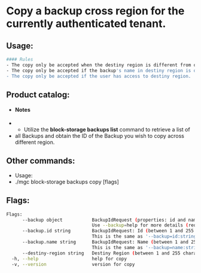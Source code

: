 # Copy a backup cross region for the currently authenticated tenant.

## Usage:
```bash
#### Rules
- The copy only be accepted when the destiny region is different from origin region.
- The copy only be accepted if the backup's name in destiny region is different from input name.
- The copy only be accepted if the user has access to destiny region.
```

## Product catalog:
- #### Notes
- - Utilize the **block-storage backups list** command to retrieve a list of
- all Backups and obtain the ID of the Backup you wish to copy across different region.

## Other commands:
- Usage:
- ./mgc block-storage backups copy [flags]

## Flags:
```bash
Flags:
      --backup object           BackupIdRequest (properties: id and name)
                                Use --backup=help for more details (required)
      --backup.id string        BackupIdRequest: Id (between 1 and 255 characters)
                                This is the same as '--backup=id:string'.
      --backup.name string      BackupIdRequest: Name (between 1 and 255 characters)
                                This is the same as '--backup=name:string'.
      --destiny-region string   Destiny Region (between 1 and 255 characters) (required)
  -h, --help                    help for copy
  -v, --version                 version for copy
```

